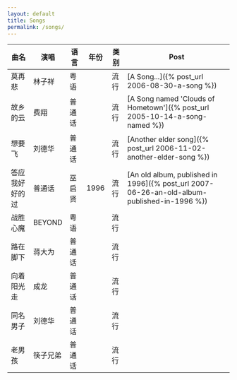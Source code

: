 ```yaml
---
layout: default
title: Songs
permalink: /songs/
---
```


|曲名|演唱|语言|年份|类别|Post|
|---|---|---|---|---|---|
|莫再悲|林子祥|粤语||流行|[A Song...]({% post_url 2006-08-30-a-song %})|
|故乡的云|费翔|普通话||流行|[A Song named 'Clouds of Hometown']({% post_url 2005-10-14-a-song-named %})|
|想要飞|刘德华|普通话||流行|[Another elder song]({% post_url 2006-11-02-another-elder-song %})|
|答应我好好的过|普通话|巫启贤|1996|流行|[An old album, published in 1996]({% post_url 2007-06-26-an-old-album-published-in-1996 %})|
|战胜心魔|BEYOND|粤语||流行||
|路在脚下|蒋大为|普通话||流行||
|向着阳光走|成龙|普通话||流行||
|同名男子|刘德华|普通话||流行||
|老男孩|筷子兄弟|普通话||流行||


